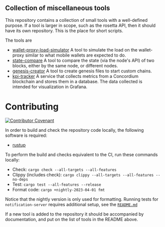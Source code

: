## Collection of miscellaneous tools

This repository contains a collection of small tools with a well-defined
purpose. If a tool is larger in scope, such as the rosetta API, then it should
have its own repository. This is the place for short scripts.

The tools are

- [wallet-proxy-load-simulator](./wallet-proxy-load-simulator)
  A tool to simulate the load on the wallet-proxy similar to what mobile wallets
  are expected to do.
- [state-compare](./state-compare) A tool to compare the state (via the node's
  API) of two blocks, either by the same node, or different nodes.
- [genesis-creator](./genesis-creator) A tool to create genesis files to start
  custom chains.
- [kpi-tracker](./kpi-tracker) A service that collects metrics from a Concordium blockchain and stores them in a database. 
  The data collected is intended for visualization in Grafana.

# Contributing

[![Contributor Covenant](https://img.shields.io/badge/Contributor%20Covenant-2.0-4baaaa.svg)](https://github.com/Concordium/.github/blob/main/.github/CODE_OF_CONDUCT.md)

In order to build and check the repository code locally, the following software is required:

- [rustup](https://www.rust-lang.org/tools/install)

To perform the build and checks equivalent to the CI, run these commands locally:

- Check: `cargo check --all-targets --all-features`
- Clippy (includes check): `cargo clippy --all-targets --all-features --no-deps`
- Test: `cargo test --all-features --release`
- Format code: `cargo +nightly-2023-04-01 fmt`

Notice that the nightly version is only used for formatting. Running tests for
`notification-server` requires additional setup, see the [`README.md`](notification-server/README.md)

If a new tool is added to the repository it should be accompanied by
documentation, and put on the list of tools in the README above.
